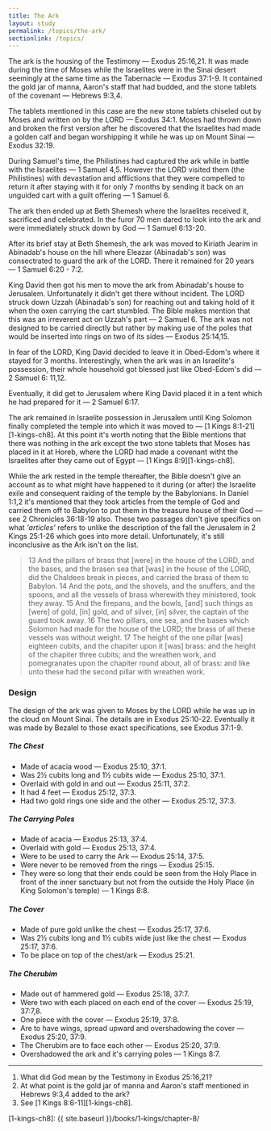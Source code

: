 ```yaml
---
title: The Ark
layout: study
permalink: /topics/the-ark/
sectionlink: /topics/
---
```


The ark is the housing of the Testimony — Exodus 25:16,21. It was made during
the time of Moses while the Israelites were in the Sinai desert seemingly at the
same time as the Tabernacle — Exodus 37:1-9. It contained the gold jar of manna,
Aaron's staff that had budded, and the stone tablets of the covenant — Hebrews
9:3,4.

The tablets mentioned in this case are the new stone tablets chiseled out by
Moses and written on by the LORD — Exodus 34:1. Moses had thrown down and broken
the first version after he discovered that the Israelites had made a golden calf
and began worshipping it while he was up on Mount Sinai — Exodus 32:19.

During Samuel's time, the Philistines had captured the ark while in battle with
the Israelites — 1 Samuel 4,5. However the LORD visited them (the Philistines)
with devastation and afflictions that they were compelled to return it after
staying with it for only 7 months by sending it back on an unguided cart with a
guilt offering — 1 Samuel 6.

The ark then ended up at Beth Shemesh where the Israelites received it,
sacrificed and celebrated. In the furor 70 men dared to look into the ark and
were immediately struck down by God — 1 Samuel 6:13-20.

After its brief stay at Beth Shemesh, the ark was moved to Kiriath Jearim in
Abinadab's house on the hill where Eleazar (Abinadab's son) was consectrated to
guard the ark of the LORD. There it remained for 20 years — 1 Samuel 6:20 - 7:2.

King David then got his men to move the ark from Abinadab's house to Jerusalem.
Unfortunately it didn't get there without incident. The LORD struck down Uzzah
(Abinadab's son) for reaching out and taking hold of it when the oxen carrying
the cart stumbled. The Bible makes mention that this was an irreverent act on
Uzzah's part — 2 Samuel 6. The ark was not designed to be carried directly but
rather by making use of the poles that would be inserted into rings on two of
its sides — Exodus 25:14,15.

In fear of the LORD, King David decided to leave it in Obed-Edom's where it
stayed for 3 months. Interestingly, when the ark was in an Israelite's
possession, their whole household got blessed just like Obed-Edom's did — 2
Samuel 6: 11,12.

Eventually, it did get to Jerusalem where King David placed it in a tent which
he had prepared for it — 2 Samuel 6:17.

The ark remained in Israelite possession in Jerusalem until King Solomon finally
completed the temple into which it was moved to — [1 Kings 8:1-21][1-kings-ch8].
At this point it's worth noting that the Bible mentions that there was nothing
in the ark except the two stone tablets that Moses has placed in it at Horeb,
where the LORD had made a covenant witht the Israelites after they came out of
Egypt — [1 Kings 8:9][1-kings-ch8].

While the ark rested in the temple thereafter, the Bible doesn't give an account
as to what might have happened to it during (or after) the Israelite exile and
consequent raiding of the temple by the Babylonians. In Daniel 1:1,2 it's
mentioned that they took articles from the temple of God and carried them off to
Babylon to put them in the treasure house of their God — see 2 Chronicles
36:18-19 also. These two passages don't give specifics on what _'articles'_
refers to unlike the description of the fall the Jerusalem in 2 Kings 25:1-26
which goes into more detail. Unfortunately, it's still inconclusive as the Ark
isn't on the list.

> 13 And the pillars of brass that [were] in the house of the LORD, and the bases, and the brasen sea that [was] in the house of the LORD, did the Chaldees break in pieces, and carried the brass of them to Babylon.
> 14 And the pots, and the shovels, and the snuffers, and the spoons, and all the vessels of brass wherewith they ministered, took they away.
> 15 And the firepans, and the bowls, [and] such things as [were] of gold, [in] gold, and of silver, [in] silver, the captain of the guard took away.
> 16 The two pillars, one sea, and the bases which Solomon had made for the house of the LORD; the brass of all these vessels was without weight.
> 17 The height of the one pillar [was] eighteen cubits, and the chapiter upon it [was] brass: and the height of the chapiter three cubits; and the wreathen work, and pomegranates upon the chapiter round about, all of brass: and like unto these had the second pillar with wreathen work.


### Design

The design of the ark was given to Moses by the LORD while he was up in the
cloud on Mount Sinai. The details are in Exodus 25:10-22. Eventually it was made
by Bezalel to those exact specifications, see Exodus 37:1-9.


##### The Chest

* Made of acacia wood — Exodus 25:10, 37:1.
* Was 2½ cubits long and 1½ cubits wide — Exodus 25:10, 37:1.
* Overlaid with gold in and out — Exodus 25:11, 37:2.
* It had 4 feet — Exodus 25:12, 37:3.
* Had two gold rings one side and the other — Exodus 25:12, 37:3.

##### The Carrying Poles

* Made of acacia — Exodus 25:13, 37:4.
* Overlaid with gold — Exodus 25:13, 37:4.
* Were to be used to carry the Ark — Exodus 25:14, 37:5.
* Were never to be removed from the rings — Exodus 25:15.
* They were so long that their ends could be seen from the Holy Place in front of the inner sanctuary but not from the outside the Holy Place (in King Solomon's temple) — 1 Kings 8:8.

##### The Cover

* Made of pure gold unlike the chest — Exodus 25:17, 37:6.
* Was 2½ cubits long and 1½ cubits wide just like the chest — Exodus 25:17, 37:6.
* To be place on top of the chest/ark — Exodus 25:21.

##### The Cherubim

* Made out of hammered gold — Exodus 25:18, 37:7.
* Were two with each placed on each end of the cover — Exodus 25:19, 37:7,8.
* One piece with the cover — Exodus 25:19, 37:8.
* Are to have wings, spread upward and overshadowing the cover — Exodus 25:20, 37:9.
* The Cherubim are to face each other — Exodus 25:20, 37:9.
* Overshadowed the ark and it's carrying poles — 1 Kings 8:7.

---

1. What did God mean by the Testimony in Exodus 25:16,21?
2. At what point is the gold jar of manna and Aaron's staff mentioned in Hebrews
   9:3,4 added to the ark?
3. See [1 Kings 8:6-11][1-kings-ch8].

[1-kings-ch8]: {{ site.baseurl }}/books/1-kings/chapter-8/
